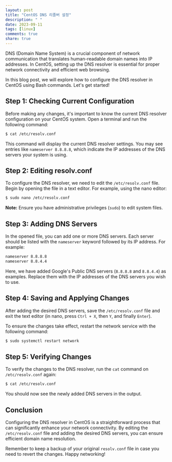 ```yaml
---
layout: post
title: "CentOS DNS 리졸버 설정"
description: " "
date: 2023-09-11
tags: [linux]
comments: true
share: true
---
```


DNS (Domain Name System) is a crucial component of network communication that translates human-readable domain names into IP addresses. In CentOS, setting up the DNS resolver is essential for proper network connectivity and efficient web browsing. 

In this blog post, we will explore how to configure the DNS resolver in CentOS using Bash commands. Let's get started!

## Step 1: Checking Current Configuration

Before making any changes, it's important to know the current DNS resolver configuration on your CentOS system. Open a terminal and run the following command:

```bash
$ cat /etc/resolv.conf
```

This command will display the current DNS resolver settings. You may see entries like `nameserver 8.8.8.8`, which indicate the IP addresses of the DNS servers your system is using.

## Step 2: Editing resolv.conf

To configure the DNS resolver, we need to edit the `/etc/resolv.conf` file. Begin by opening the file in a text editor. For example, using the nano editor:

```bash
$ sudo nano /etc/resolv.conf
```

**Note:** Ensure you have administrative privileges (`sudo`) to edit system files.

## Step 3: Adding DNS Servers

In the opened file, you can add one or more DNS servers. Each server should be listed with the `nameserver` keyword followed by its IP address. For example:

```bash
nameserver 8.8.8.8
nameserver 8.8.4.4
```

Here, we have added Google's Public DNS servers (`8.8.8.8` and `8.8.4.4`) as examples. Replace them with the IP addresses of the DNS servers you wish to use.

## Step 4: Saving and Applying Changes

After adding the desired DNS servers, save the `/etc/resolv.conf` file and exit the text editor (in nano, press `Ctrl + X`, then `Y`, and finally `Enter`). 

To ensure the changes take effect, restart the network service with the following command:

```bash
$ sudo systemctl restart network
```

## Step 5: Verifying Changes

To verify the changes to the DNS resolver, run the `cat` command on `/etc/resolv.conf` again:

```bash
$ cat /etc/resolv.conf
```

You should now see the newly added DNS servers in the output.

## Conclusion

Configuring the DNS resolver in CentOS is a straightforward process that can significantly enhance your network connectivity. By editing the `/etc/resolv.conf` file and adding the desired DNS servers, you can ensure efficient domain name resolution.

Remember to keep a backup of your original `resolv.conf` file in case you need to revert the changes. Happy networking!